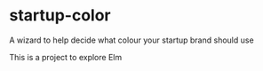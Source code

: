# startup-color
A wizard to help decide what colour your startup brand should use

This is a project to explore Elm
